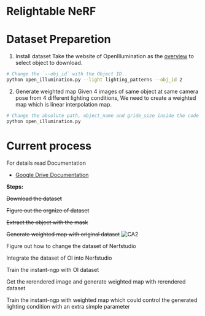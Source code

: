 # Relightable NeRF

# Dataset Preparetion
1. Install dataset
Take the website of OpenIllumination as the [overview](https://oppo-us-research.github.io/OpenIllumination/) to select object to download.
```bash
# Change the `--obj_id` with the Object ID. 
python open_illumination.py --light lighting_patterns --obj_id 2 
```

2. Generate weighted map
Given 4 images of same object at same camera pose from 4 different lighting conditions, We need to create a weighted map which is linear interpolation map.

```bash
# Change the absolute path, object_name and gride_size inside the code
python open_illumination.py
```

# Current process
For details read Documentation
- [Google Drive Documentation](https://docs.google.com/document/d/125_pEVwcW1vr8rgyA3AHYGLZWvO4CTy0PwD5N3cTVVk/edit?usp=sharing_)

**Steps:**

~~Download the dataset~~

~~Figure out the orgnize of dataset~~

~~Extract the object with the mask~~

~~Generate weighted map with original dataset~~
![CA2](https://github.com/athenaz2/CS445-Final-Project/assets/62454493/e76577f1-cdc1-496a-b3d5-dbb8d36e0f00)


Figure out how to change the dataset of Nerfstudio

Integrate the dataset of OI into Nerfstudio

Train the instant-ngp with OI dataset

Get the rerendered image and generate weighted map with rerendered dataset

Train the instant-ngp with weighted map which could control the generated lighting condition with an extra simple parameter

